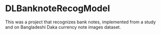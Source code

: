 # DLBanknoteRecogModel
This was a project that recognizes bank notes, implemented from a study and on Bangladeshi Daka currency note images dataset.
